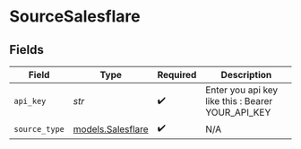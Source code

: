 # SourceSalesflare


## Fields

| Field                                             | Type                                              | Required                                          | Description                                       |
| ------------------------------------------------- | ------------------------------------------------- | ------------------------------------------------- | ------------------------------------------------- |
| `api_key`                                         | *str*                                             | :heavy_check_mark:                                | Enter you api key like this : Bearer YOUR_API_KEY |
| `source_type`                                     | [models.Salesflare](../models/salesflare.md)      | :heavy_check_mark:                                | N/A                                               |